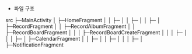 - 파일 구조

src
├─MainActivity
│  ├─HomeFragment
│  │  ├─
│  │  ├─
│  │  ├─
│  ├─RecordFragment
│  │  ├─RecordAlbumFragment
│  │  ├─RecordBoardFragment
│  │  │  ├─RecordBoardCreateFragment
│  │  │  ├─
│  │  │  ├─
│  ├─CalendarFragment
│  │  ├─
│  │  ├─
│  │  │  ├─
│  ├─NotificationFragment
